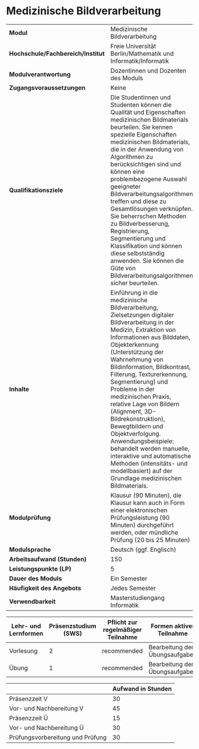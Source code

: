 # Medizinische Bildverarbeitung
|                                    |   |
|------------------------------------|---|
|**Modul**                           | Medizinische Bildverarbeitung |
|**Hochschule/Fachbereich/Institut** | Freie Universität Berlin/Mathematik und Informatik/Informatik |
|**Modulverantwortung**              | Dozentinnen und Dozenten des Moduls |
|**Zugangsvoraussetzungen**          | Keine |
|**Qualifikationsziele**             | Die Studentinnen und Studenten können die Qualität und Eigenschaften medizinischen Bildmaterials beurteilen. Sie kennen spezielle Eigenschaften medizinischen Bildmaterials, die in der Anwendung von Algorithmen zu berücksichtigen sind und können eine problembezogene Auswahl geeigneter Bildverarbeitungsalgorithmen treffen und diese zu Gesamtlösungen verknüpfen. Sie beherrschen Methoden zu Bildverbesserung, Registrierung, Segmentierung und Klassifikation und können diese selbstständig anwenden. Sie können die Güte von Bildverarbeitungsalgorithmen sicher beurteilen. |
|**Inhalte**                         | Einführung in die medizinische Bildverarbeitung, Zielsetzungen digitaler Bildverarbeitung in der Medizin, Extraktion von Informationen aus Bilddaten, Objekterkennung (Unterstützung der Wahrnehmung von Bildinformation, Bildkontrast, Filterung, Texturerkennung, Segmentierung) und Probleme in der medizinischen Praxis, relative Lage von Bildern (Alignment, 3D-Bildrekonstruktion), Bewegtbildern und Objektverfolgung. Anwendungsbeispiele: behandelt werden manuelle, interaktive und automatische Methoden (intensitäts- und modellbasiert) auf der Grundlage medizinischen Bildmaterials. |
|**Modulprüfung**                    | Klausur (90 Minuten), die Klausur kann auch in Form einer elektronischen Prüfungsleistung (90 Minuten) durchgeführt werden, oder mündliche Prüfung (20 bis 25 Minuten) |
|**Modulsprache**                    | Deutsch (ggf. Englisch) |
|**Arbeitsaufwand (Stunden)**        | 150 |
|**Leistungspunkte (LP)**            | 5 |
|**Dauer des Moduls**                | Ein Semester |
|**Häufigkeit des Angebots**         | Jedes Semester |
|**Verwendbarkeit**                  | Masterstudiengang Informatik |

| Lehr- und Lernformen | Präsenzstudium <br> (SWS) | Pflicht zur regelmäßiger Teilnahme | Formen aktiver Teilnahme |
| ---------------------|---------------------------|------------------------------------|------------------------- |
| Vorlesung            | 2                         | recommended                        | Bearbeitung der Übungsaufgaben |
| Übung                | 1                         | recommended                        | Bearbeitung der Übungsaufgaben |

|   | Aufwand in Stunden |
| - |--------------------|
| Präsenzzeit V                            | 30    |
| Vor- und Nachbereitung V                 | 45    |
| Präsenzzeit Ü                            | 15    |
| Vor- und Nachbereitung Ü                 | 30    |
| Prüfungsvorbereitung und Prüfung         | 30    |
